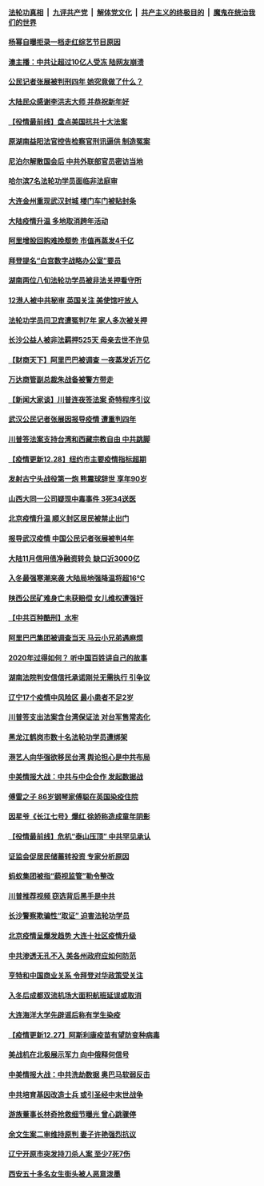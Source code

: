 

####  [法轮功真相](../../../../basic/blob/master/README.md?t=12291102) &nbsp;|&nbsp; [九评共产党](../../../../9ping.md/blob/master/README.md?t=12291102) &nbsp;|&nbsp; [解体党文化](../../../../jtdwh.md/blob/master/README.md?t=12291102)  &nbsp;|&nbsp; [共产主义的终极目的](../../../../gczydzjmd.md/blob/master/README.md?t=12291102) &nbsp;|&nbsp; [魔鬼在统治我们的世界](../../../../mgztzwmdsj.md/blob/master/README.md?t=12291102) 

#### [杨幂自曝拒录一档走红综艺节目原因](../pages/nsc413/n12650270.md?t=12291102) 

#### [澳主播：中共让超过10亿人受冻 陆网友崩溃](../pages/nsc413/n12648882.md?t=12291102) 

#### [公民记者张展被判刑四年 她究竟做了什么？](../pages/nsc413/n12650542.md?t=12291102) 

#### [大陆民众感谢李洪志大师 并恭祝新年好](../pages/nsc413/n12650391.md?t=12291102) 

#### [【役情最前线】盘点美国抗共十大法案](../pages/nsc413/n12650552.md?t=12291102) 

#### [原湖南益阳法官控告检察官刑讯逼供 制造冤案](../pages/nsc413/n12650246.md?t=12291102) 

#### [尼泊尔解散国会后 中共外联部官员密访当地](../pages/nsc413/n12650218.md?t=12291102) 

#### [哈尔滨7名法轮功学员面临非法庭审](../pages/nsc413/n12649801.md?t=12291102) 

#### [大连金州重现武汉封城 楼门车门被贴封条](../pages/nsc413/n12650140.md?t=12291102) 

#### [大陆疫情升温 多地取消跨年活动](../pages/nsc413/n12649163.md?t=12291102) 

#### [阿里增股回购难挽颓势 市值再蒸发4千亿](../pages/nsc413/n12650031.md?t=12291102) 

#### [拜登提名“白宫数字战略办公室”要员](../pages/nsc413/n12650068.md?t=12291102) 

#### [湖南两位八旬法轮功学员被非法关押看守所](../pages/nsc413/n12649388.md?t=12291102) 

#### [12港人被中共秘审 英国关注 美使馆吁放人](../pages/nsc413/n12649997.md?t=12291102) 

#### [法轮功学员闫卫宾遭冤判7年 家人多次被关押](../pages/nsc413/n12647770.md?t=12291102) 

#### [长沙公益人被非法羁押525天 母亲去世不许见](../pages/nsc413/n12649917.md?t=12291102) 

#### [【财商天下】阿里巴巴被调查 一夜蒸发近万亿](../pages/nsc413/n12649983.md?t=12291102) 

#### [万达商管副总裁朱战备被警方带走](../pages/nsc413/n12649769.md?t=12291102) 

#### [【新闻大家谈】川普连夜签法案 奇特程序引议](../pages/nsc413/n12649661.md?t=12291102) 

#### [武汉公民记者张展因报导疫情 遭重判四年](../pages/nsc413/n12649629.md?t=12291102) 

#### [川普签法案支持台湾和西藏宗教自由 中共跳脚](../pages/nsc413/n12649575.md?t=12291102) 

#### [【疫情更新12.28】纽约市主要疫情指标超期](../pages/nsc413/n12649253.md?t=12291102) 

#### [发射古宁头战役第一炮 熊震球辞世 享年90岁](../pages/nsc413/n12649157.md?t=12291102) 

#### [山西大同一公司疑现中毒事件 3死34送医](../pages/nsc413/n12649286.md?t=12291102) 

#### [北京疫情升温 顺义封区居民被禁止出门](../pages/nsc413/n12649062.md?t=12291102) 

#### [报导武汉疫情 中国公民记者张展被判4年](../pages/nsc413/n12649102.md?t=12291102) 

#### [大陆11月信用债净融资转负 缺口近3000亿](../pages/nsc413/n12648676.md?t=12291102) 

#### [入冬最强寒潮来袭 大陆局地强降温将超16℃](../pages/nsc413/n12648649.md?t=12291102) 

#### [陕西公民矿难身亡未获赔偿 女儿维权遭强奸](../pages/nsc413/n12648246.md?t=12291102) 

#### [【中共百种酷刑】水牢](../pages/nsc413/n12643414.md?t=12291102) 

#### [阿里巴巴集团被调查当天 马云小兄弟遇麻烦](../pages/nsc413/n12648739.md?t=12291102) 

#### [2020年过得如何？ 听中国百姓讲自己的故事](../pages/nsc413/n12648472.md?t=12291102) 

#### [湖南法院判安信信托承诺刚兑无需执行 引争议](../pages/nsc413/n12648137.md?t=12291102) 

#### [辽宁17个疫情中风险区 最小患者不足2岁](../pages/nsc413/n12648502.md?t=12291102) 

#### [川普签支出法案含台湾保证法 对台军售常态化](../pages/nsc413/n12648495.md?t=12291102) 


#### [黑龙江鹤岗市数十名法轮功学员遭绑架](../pages/nsc413/n12647695.md?t=12291102) 

#### [港艺人向华强欲移民台湾 舆论担心是中共布局](../pages/nsc413/n12648407.md?t=12291102) 

#### [中美情报大战：中共与中企合作 发起数据战](../pages/nsc413/n12646979.md?t=12291102) 

#### [傅雷之子 86岁钢琴家傅聪在英国染疫住院](../pages/nsc413/n12648003.md?t=12291102) 

#### [因星爷《长江七号》爆红 徐娇称造成童年阴影](../pages/nsc413/n12647886.md?t=12291102) 

#### [【役情最前线】危机“泰山压顶” 中共罕见承认](../pages/nsc413/n12647829.md?t=12291102) 

#### [证监会促居民储蓄转投资 专家分析原因](../pages/nsc413/n12647857.md?t=12291102) 

#### [蚂蚁集团被指“藐视监管”勒令整改](../pages/nsc413/n12647854.md?t=12291102) 

#### [川普推荐视频 窃选背后黑手是中共](../pages/nsc413/n12647782.md?t=12291102) 

#### [长沙警察欺骗性“取证” 迫害法轮功学员](../pages/nsc413/n12647561.md?t=12291102) 

#### [北京疫情呈爆发趋势 大连十社区疫情升级](../pages/nsc413/n12647490.md?t=12291102) 

#### [中共渗透无孔不入 美各州政府应如何防范](../pages/nsc413/n12641376.md?t=12291102) 

#### [亨特和中国商业关系 令拜登对华政策受关注](../pages/nsc413/n12646960.md?t=12291102) 

#### [入冬后成都双流机场大面积航班延误或取消](../pages/nsc413/n12647483.md?t=12291102) 

#### [大连海洋大学先辟谣后称有学生染疫](../pages/nsc413/n12647367.md?t=12291102) 

#### [【疫情更新12.27】阿斯利康疫苗有望防变种病毒](../pages/nsc413/n12647429.md?t=12291102) 

#### [美战机在北极展示军力 向中俄释何信号](../pages/nsc413/n12645378.md?t=12291102) 

#### [中美情报大战：中共洗劫数据 奥巴马软弱反击](../pages/nsc413/n12645696.md?t=12291102) 

#### [中共培育基因改造士兵 或引圣经中末世战争](../pages/nsc413/n12647393.md?t=12291102) 

#### [游族董事长林奇抢救细节曝光 曾心跳骤停](../pages/nsc413/n12647319.md?t=12291102) 

#### [余文生案二审维持原判 妻子许艳强烈抗议](../pages/nsc413/n12647343.md?t=12291102) 

#### [辽宁开原市突发持刀杀人案 至少7死7伤](../pages/nsc413/n12647286.md?t=12291102) 


#### [西安五十多名女生街头被人恶意泼墨](../pages/nsc413/n12647273.md?t=12291102) 

